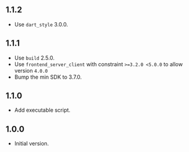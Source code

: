 ## 1.1.2

- Use `dart_style` 3.0.0.


## 1.1.1

- Use `build` 2.5.0.
- Use `frontend_server_client` with constraint `>=3.2.0 <5.0.0` to allow version `4.0.0`
- Bump the min SDK to 3.7.0.


## 1.1.0

- Add executable script.


## 1.0.0

- Initial version.
